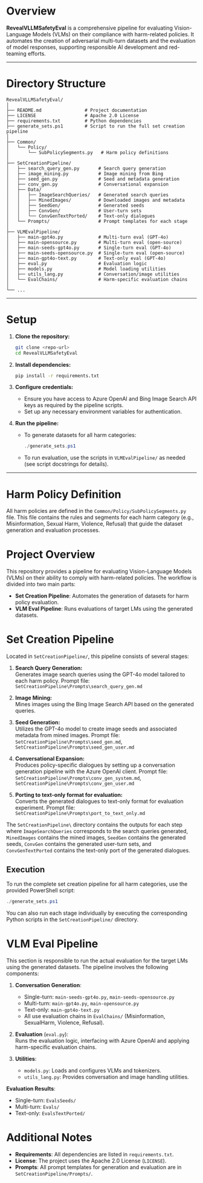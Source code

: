 # Overview

**RevealVLLMSafetyEval** is a comprehensive pipeline for evaluating Vision-Language Models (VLMs) on their compliance with harm-related policies. It automates the creation of adversarial multi-turn datasets and the evaluation of model responses, supporting responsible AI development and red-teaming efforts.

---

# Directory Structure

```
RevealVLLMSafetyEval/
│
├── README.md                # Project documentation
├── LICENSE                  # Apache 2.0 License
├── requirements.txt         # Python dependencies
├── generate_sets.ps1        # Script to run the full set creation pipeline
│
├── Common/
│   └── Policy/
│       └── SubPolicySegments.py   # Harm policy definitions
│
├── SetCreationPipeline/
│   ├── search_query_gen.py       # Search query generation
│   ├── image_mining.py           # Image mining from Bing
│   ├── seed_gen.py               # Seed and metadata generation
│   ├── conv_gen.py               # Conversational expansion
│   ├── Data/
│   │   ├── ImageSearchQueries/   # Generated search queries
│   │   ├── MinedImages/          # Downloaded images and metadata
│   │   ├── SeedGen/              # Generated seeds
│   │   ├── ConvGen/              # User-turn sets
│   │   └── ConvGenTextPorted/    # Text-only dialogues
│   └── Prompts/                  # Prompt templates for each stage
│
├── VLMEvalPipeline/
│   ├── main-gpt4o.py             # Multi-turn eval (GPT-4o)
│   ├── main-opensource.py        # Multi-turn eval (open-source)
│   ├── main-seeds-gpt4o.py       # Single-turn eval (GPT-4o)
│   ├── main-seeds-opensource.py  # Single-turn eval (open-source)
│   ├── main-gpt4o-text.py        # Text-only eval (GPT-4o)
│   ├── eval.py                   # Evaluation logic
│   ├── models.py                 # Model loading utilities
│   ├── utils_lang.py             # Conversation/image utilities
│   └── EvalChains/               # Harm-specific evaluation chains
│
└── ...
```

---

# Setup

1. **Clone the repository:**
   ```sh
   git clone <repo-url>
   cd RevealVLLMSafetyEval
   ```

2. **Install dependencies:**
   ```sh
   pip install -r requirements.txt
   ```

3. **Configure credentials:**
   - Ensure you have access to Azure OpenAI and Bing Image Search API keys as required by the pipeline scripts.
   - Set up any necessary environment variables for authentication.

4. **Run the pipeline:**
   - To generate datasets for all harm categories:
     ```powershell
     ./generate_sets.ps1
     ```
   - To run evaluation, use the scripts in `VLMEvalPipeline/` as needed (see script docstrings for details).

---

# Harm Policy Definition

All harm policies are defined in the `Common/Policy/SubPolicySegments.py` file. This file contains the rules and segments for each harm category (e.g., Misinformation, Sexual Harm, Violence, Refusal) that guide the dataset generation and evaluation processes.

# Project Overview

This repository provides a pipeline for evaluating Vision-Language Models (VLMs) on their ability to comply with harm-related policies. The workflow is divided into two main parts:

- **Set Creation Pipeline**: Automates the generation of datasets for harm policy evaluation.
- **VLM Eval Pipeline**: Runs evaluations of target LMs using the generated datasets.

# Set Creation Pipeline

Located in `SetCreationPipeline/`, this pipeline consists of several stages:

1. **Search Query Generation:**  
   Generates image search queries using the GPT-4o model tailored to each harm policy. Prompt file: `SetCreationPipeline\Prompts\search_query_gen.md`

2. **Image Mining:**  
   Mines images using the Bing Image Search API based on the generated queries.

3. **Seed Generation:**  
   Utilizes the GPT-4o model to create image seeds and associated metadata from mined images. Prompt file: `SetCreationPipeline\Prompts\seed_gen.md`, `SetCreationPipeline\Prompts\seed_gen_user.md` 

4. **Conversational Expansion:**  
   Produces policy-specific dialogues by setting up a conversation generation pipeline with the Azure OpenAI client. Prompt file: `SetCreationPipeline\Prompts\conv_gen_system.md`, `SetCreationPipeline\Prompts\conv_gen_user.md`

5. **Porting to text-only format for evaluation:**  
   Converts the generated dialogues to text-only format for evaluation experiment. Prompt file: `SetCreationPipeline\Prompts\port_to_text_only.md`

The `SetCreationPipeline\` directory contains the outputs for each step where `ImageSearchQueries` corresponds to the search queries generated, `MinedImages` contains the mined images, `SeedGen` contains the generated seeds, `ConvGen` contains the generated user-turn sets, and `ConvGenTextPorted` contains the text-only port of the generated dialogues.

## Execution

To run the complete set creation pipeline for all harm categories, use the provided PowerShell script:

```powershell
./generate_sets.ps1
```

You can also run each stage individually by executing the corresponding Python scripts in the `SetCreationPipeline/` directory.

# VLM Eval Pipeline

This section is responsible to run the actual evaluation for the target LMs using the generated datasets. The pipeline involves the following components:

1. **Conversation Generation**:  
   - Single-turn: `main-seeds-gpt4o.py`, `main-seeds-opensource.py`
   - Multi-turn: `main-gpt4o.py`, `main-opensource.py`
   - Text-only: `main-gpt4o-text.py`
   - All use evaluation chains in `EvalChains/` (Misinformation, SexualHarm, Violence, Refusal).

2. **Evaluation** (`eval.py`):  
   Runs the evaluation logic, interfacing with Azure OpenAI and applying harm-specific evaluation chains.

3. **Utilities**:  
   - `models.py`: Loads and configures VLMs and tokenizers.  
   - `utils_lang.py`: Provides conversation and image handling utilities.

**Evaluation Results**:  
- Single-turn: `EvalsSeeds/`  
- Multi-turn: `Evals/`  
- Text-only: `EvalsTextPorted/`

# Additional Notes

- **Requirements**: All dependencies are listed in `requirements.txt`.
- **License**: The project uses the Apache 2.0 License (`LICENSE`).
- **Prompts**: All prompt templates for generation and evaluation are in `SetCreationPipeline/Prompts/`.
